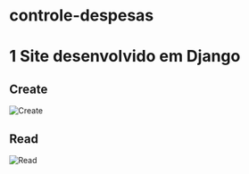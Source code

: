 # controle-despesas
# 1 Site desenvolvido em Django

## Create
![Create](imagens/tela-1)

## Read
![Read](imagens/tela-2)

